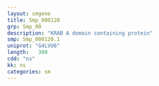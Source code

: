 ```yaml
---
layout: smgene
title: Smp_000120
grp: Smp_00
description: "KRAB A domain containing protein"
smp: Smp_000120.1
uniprot: "G4LVU6"
length:   309
cdd: "ns"
kk: ns
categories: sm
---
```

